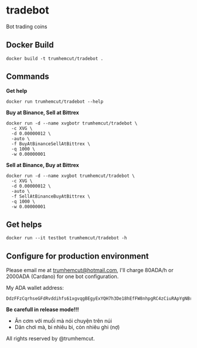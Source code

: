# tradebot
Bot trading coins

## Docker Build
```
docker build -t trumhemcut/tradebot .
```
## Commands
**Get help**
```
docker run trumhemcut/tradebot --help
```

**Buy at Binance, Sell at Bittrex**
```
docker run -d --name xvgbotr trumhemcut/tradebot \
  -c XVG \
  -d 0.00000012 \
  -auto \
  -f BuyAtBinanceSellAtBittrex \
  -q 1000 \
  -w 0.00000001
```

**Sell at Binance, Buy at Bittrex**
```
docker run -d --name xvgbot trumhemcut/tradebot \
  -c XVG \
  -d 0.00000012 \
  -auto \
  -f SellAtBinanceBuyAtBittrex \
  -q 1000 \
  -w 0.00000001
```

## Get helps
```
docker run --it testbot trumhemcut/tradebot -h
```

## Configure for production environment
Please email me at trumhemcut@hotmail.com, I'll charge 80ADA/h or 2000ADA (Cardano) for one bot configuration.

My ADA wallet address:
```
DdzFFzCqrhseGFdRvddihfs61xgvqgBEgyExYQH7h3De18hEfFW8nhpgRC4zCiuRApYgNBrk1LiCp4EGcaiiffHZY4L2xU5BAZtEp41n
```

**Be carefull in release mode!!!**

* Ăn cơm với muối mà nói chuyện trên núi
* Dân chơi mà, bi nhiêu bi, còn nhiêu ghi (nợ)

All rights reserved by @trumhemcut.
